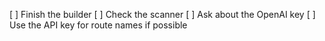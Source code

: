 [ ] Finish the builder
[ ] Check the scanner
[ ] Ask about the OpenAI key
[ ] Use the API key for route names if possible
